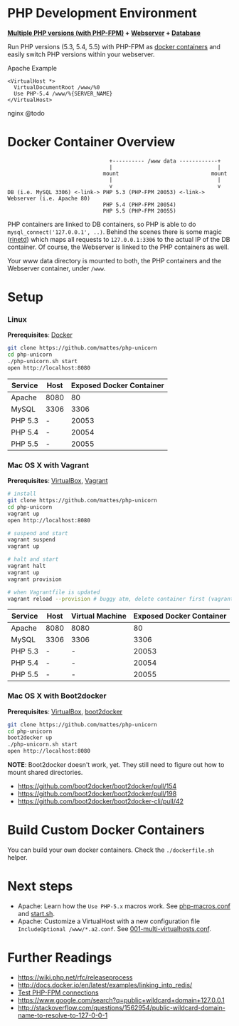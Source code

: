 PHP Development Environment
===========================

__[Multiple PHP versions (with PHP-FPM)](https://github.com/mattes/php-unicorn/tree/master/php) + [Webserver](https://github.com/mattes/php-unicorn/tree/master/http) + [Database](https://github.com/mattes/php-unicorn/tree/master/db)__


Run PHP versions (5.3, 5.4, 5.5) with PHP-FPM as [docker containers](http://www.docker.io)
and easily switch PHP versions within your webserver.

Apache Example
```
<VirtualHost *>
  VirtualDocumentRoot /www/%0
  Use PHP-5.4 /www/%{SERVER_NAME}
</VirtualHost>
```
nginx @todo


Docker Container Overview
=========================

```
                                +---------- /www data ------------+
                                |                                 |
                              mount                             mount    
                                |                                 |
                                v                                 v
DB (i.e. MySQL 3306) <-link-> PHP 5.3 (PHP-FPM 20053) <-link-> Webserver (i.e. Apache 80)
                              PHP 5.4 (PHP-FPM 20054)
                              PHP 5.5 (PHP-FPM 20055) 
```                          


PHP containers are linked to DB containers, so PHP is able to do ``mysql_connect('127.0.0.1', ..)``. 
Behind the scenes there is some magic ([rinetd](http://www.lenzg.net/rinetd/rinetd.html)) which maps all requests to ``127.0.0.1:3306`` to the actual IP of the DB container. 
Of course, the Webserver is linked to the PHP containers as well. 

Your www data directory is mounted to both, the PHP containers and the Webserver container, under ``/www``.


Setup
=====

### Linux

__Prerequisites__: [Docker](http://www.docker.io)

```bash
git clone https://github.com/mattes/php-unicorn
cd php-unicorn
./php-unicorn.sh start
open http://localhost:8080
```

Service | Host | Exposed Docker Container
--------|------|-------------------------
Apache  | 8080 | 80
MySQL   | 3306 | 3306
PHP 5.3 | -    | 20053          
PHP 5.4 | -    | 20054          
PHP 5.5 | -    | 20055     



### Mac OS X with Vagrant

__Prerequisites__: [VirtualBox](https://www.virtualbox.org), [Vagrant](http://www.vagrantup.com)

```bash
# install
git clone https://github.com/mattes/php-unicorn
cd php-unicorn
vagrant up
open http://localhost:8080

# suspend and start
vagrant suspend
vagrant up

# halt and start
vagrant halt
vagrant up
vagrant provision

# when Vagrantfile is updated
vagrant reload --provision # buggy atm, delete container first (vagrant ssh, docker stop 123, docker kill 123)
```

Service | Host | Virtual Machine | Exposed Docker Container
--------|------|-----------------|-------------------------
Apache  | 8080 | 8080            | 80
MySQL   | 3306 | 3306            | 3306
PHP 5.3 | -    | -               | 20053          
PHP 5.4 | -    | -               | 20054          
PHP 5.5 | -    | -               | 20055          


### Mac OS X with Boot2docker

__Prerequisites__: [VirtualBox](https://www.virtualbox.org), [boot2docker](http://boot2docker.github.io)
 
```bash
git clone https://github.com/mattes/php-unicorn
cd php-unicorn
boot2docker up
./php-unicorn.sh start
open http://localhost:8080
```

__NOTE__: Boot2docker doesn't work, yet. They still need to figure out how to mount shared directories.
 * https://github.com/boot2docker/boot2docker/pull/154
 * https://github.com/boot2docker/boot2docker/pull/198
 * https://github.com/boot2docker/boot2docker-cli/pull/42



Build Custom Docker Containers
==============================

You can build your own docker containers. Check the ``./dockerfile.sh`` helper.


Next steps
==========

 * Apache: Learn how the ``Use PHP-5.x`` macros work. See [php-macros.conf](https://github.com/mattes/php-unicorn/blob/master/http/apache/php-macros.conf) and [start.sh](https://github.com/mattes/php-unicorn/blob/master/http/apache/start.sh).
 * Apache: Customize a VirtualHost with a new configuration file ```IncludeOptional /www/*.a2.conf```. See [001-multi-virtualhosts.conf](https://github.com/mattes/php-unicorn/blob/master/http/apache/001-multi-virtualhosts.conf).


Further Readings
================
 * https://wiki.php.net/rfc/releaseprocess
 * http://docs.docker.io/en/latest/examples/linking_into_redis/
 * [Test PHP-FPM connections](https://gist.github.com/mattes/7488172)
 * https://www.google.com/search?q=public+wildcard+domain+127.0.0.1
 * http://stackoverflow.com/questions/1562954/public-wildcard-domain-name-to-resolve-to-127-0-0-1

